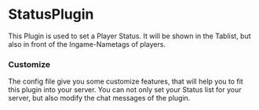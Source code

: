 # StatusPlugin

This Plugin is used to set a Player Status. It will be shown in the Tablist, but also in front of the Ingame-Nametags of
players. 

### Customize

The config file give you some customize features, that will help you to fit this plugin into your server. You can not 
only set your Status list for your server, but also modify the chat messages of the plugin.
